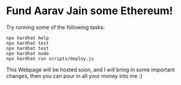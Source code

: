 # Fund Aarav Jain some Ethereum!

Try running some of the following tasks:

```shell
npx hardhat help
npx hardhat test
npx hardhat test
npx hardhat node
npx hardhat run scripts/deploy.js
```
This Webpage will be hosted soon, and I will bring in some important changes, then you can pour in all your money into me :)